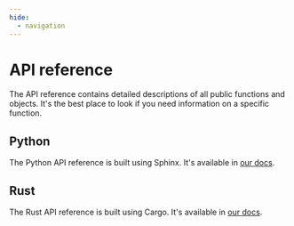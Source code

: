 ```yaml
---
hide:
  - navigation
---
```


# API reference

The API reference contains detailed descriptions of all public functions and objects.
It's the best place to look if you need information on a specific function.

## Python

The Python API reference is built using Sphinx.
It's available in [our docs](https://docs.junctionlabs.io/api/python/dev/reference/index.html).

## Rust

The Rust API reference is built using Cargo.
It's available in [our docs](https://docs.junctionlabs.io/api/rust/dev/junction-client).
